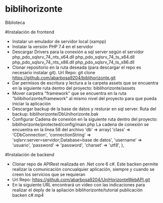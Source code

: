 # biblihorizonte
Biblioteca

#Instalación de frontend
* Instalar un emulador de servidor local (xampp)
* Instalar la versión PHP 7.4 en el servidor
* Descargar Drivers para la conexión a sql server según el servidor
    php_pdo_sqlsrv_74_nts_x64.dll
    php_pdo_sqlsrv_74_ts_x64.dll
    php_pdo_sqlsrv_74_nts_x86.dll
    php_pdo_sqlsrv_74_ts_x86.dll
* Clonar repositorio en la ruta deseada (para descargar el repo es necesario instalar git). Url Repo: git clone https://github.com/abarbosa9204/biblihorizonte.git
* Dar permisos de escritura y lectura a la carpeta assets que se encuentra en la siguiente ruta dentro del proyecto: biblihorizonte/assets
* Mover carpetra "framework" que se encuentra en la ruta "bilibihorizonte/framework" al mismo nivel del proyecto para que pueda iniciar la aplicación
* Descargar backup de la base de datos y resturar en sql server. Ruta del backup: biblihorizonte/DbUnihorizonte.bak
* Configurar Cadena de conexión en la siguiente ruta dentro del proyecto: biblihorizonte/protected/config/main.php
    La cadena de conexión se encuentra en la línea 58 del archivo
    'db' => array(
			'class' => 'CDbConnection',
			'connectionString' => 'sqlsrv:server=servidor;Database=base de datos',
			'username' => 'usuario',
			'password' => 'password',
			'charset' => 'utf8',
		),

#Instalación de backend
* Clonar repo de APIRest realizada en .Net core 6 c#. Este backen permite realizar la comunicación concualquier aplicación, siempre y cuando se creen los servicios que se requieran
* Url Repo: https://github.com/abarbosa9204/UniHorizonteWebAPI.git
* En la siguiente URL encontrará un video con las indicaciones para realizar el deply de la apliación biblihorizonte/tutorial publicación backen c#.mp4
